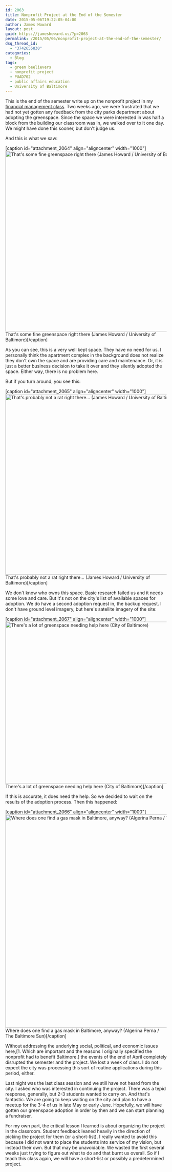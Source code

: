 ```yaml
---
id: 2063
title: Nonprofit Project at the End of the Semester
date: 2015-05-06T19:22:05-04:00
author: James Howard
layout: post
guid: https://jameshoward.us/?p=2063
permalink: /2015/05/06/nonprofit-project-at-the-end-of-the-semester/
dsq_thread_id:
  - "3742655830"
categories:
  - Blog
tags:
  - green beelievers
  - nonprofit project
  - PUAD702
  - public affairs education
  - University of Baltimore
---
```

This is the end of the semester write up on the nonprofit project in my [financial management class](/teaching/public-affairs).  Two weeks ago, we were frustrated that we had not yet gotten any feedback from the city parks department about adopting the greenspace.  Since the space we were interested in was half a block from the building our classroom was in, we walked over to it one day.  We might have done this sooner, but don't judge us.

And this is what we saw:

[caption id="attachment_2064" align="aligncenter" width="1000"]<a href="https://jameshoward.us/wp-content/uploads/2015/05/20150504_191829.jpg"><img src="https://jameshoward.us/wp-content/uploads/2015/05/20150504_191829.jpg" alt="That&#039;s some fine greenspace right there (James Howard / University of Baltimore)" width="1000" height="563" class="size-full wp-image-2064" /></a> That's some fine greenspace right there (James Howard / University of Baltimore)[/caption]

As you can see, this is a very well kept space.  They have no need for us.  I personally think the apartment complex in the background does not realize they don't own the space and are providing care and maintenance.  Or, it is just a better business decision to take it over and they silently adopted the space.  Either way, there is no problem here.

But if you turn around, you see this:

[caption id="attachment_2065" align="aligncenter" width="1000"]<a href="https://jameshoward.us/wp-content/uploads/2015/05/20150504_191814.jpg"><img src="https://jameshoward.us/wp-content/uploads/2015/05/20150504_191814.jpg" alt="That&#039;s probably not a rat right there... (James Howard / University of Baltimore)" width="1000" height="563" class="size-full wp-image-2065" /></a> That's probably not a rat right there... (James Howard / University of Baltimore)[/caption]

We don't know who owns this space.  Basic research failed us and it needs some love and care.  But it's not on the city's list of available spaces for adoption.  We do have a second adoption request in, the backup request.  I don't have ground level imagery, but here's satellite imagery of the site:

[caption id="attachment_2067" align="aligncenter" width="1000"]<a href="https://jameshoward.us/wp-content/uploads/2015/05/CityView-secondsite.png"><img src="https://jameshoward.us/wp-content/uploads/2015/05/CityView-secondsite.png" alt="There&#039;s a lot of greenspace needing help here (City of Baltimore)" width="1000" height="505" class="size-full wp-image-2067" /></a> There's a lot of greenspace needing help here (City of Baltimore)[/caption]

If this is accurate, it does need the help.  So we decided to wait on the results of the adoption process.  Then this happened:

[caption id="attachment_2066" align="aligncenter" width="1000"]<a href="https://jameshoward.us/wp-content/uploads/2015/05/baltimore-riot-photo.jpg"><img src="https://jameshoward.us/wp-content/uploads/2015/05/baltimore-riot-photo.jpg" alt="Where does one find a gas mask in Baltimore, anyway? (Algerina Perna / The Baltimore Sun)" width="1000" height="665" class="size-full wp-image-2066" /></a> Where does one find a gas mask in Baltimore, anyway? (Algerina Perna / The Baltimore Sun)[/caption]

Without addressing the underlying social, political, and economic issues here,[1.  Which are important and the reasons I originally specified the nonprofit had to benefit Baltimore.] the events of the end of April completely disrupted the semester and the project.  We lost a week of class.  I do not expect the city was processing this sort of routine applications during this period, either.  

Last night was the last class session and we still have not heard from the city.  I asked who was interested in continuing the project.  There was a tepid response, generally, but 2-3 students wanted to carry on.  And that's fantastic.  We are going to keep waiting on the city and plan to have a meetup for the 3-4 of us in late May or early June.  Hopefully, we will have gotten our greenspace adoption in order by then and we can start planning a fundraiser.  

For my own part, the critical lesson I learned is about organizing the project in the classroom.  Student feedback leaned heavily in the direction of picking the project for them (or a short-list).  I really wanted to avoid this because I did not want to place the students into service of my vision, but instead their own.  But that may be unavoidable.  We wasted the first several weeks just trying to figure out what to do and that burnt us overall.  So if I teach this class again, we will have a short-list or possibly a predetermined project.

